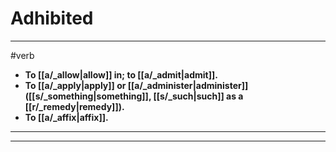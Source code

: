 # Adhibited
---
#verb
- **To [[a/_allow|allow]] in; to [[a/_admit|admit]].**
- **To [[a/_apply|apply]] or [[a/_administer|administer]] ([[s/_something|something]], [[s/_such|such]] as a [[r/_remedy|remedy]]).**
- **To [[a/_affix|affix]].**
---
---
